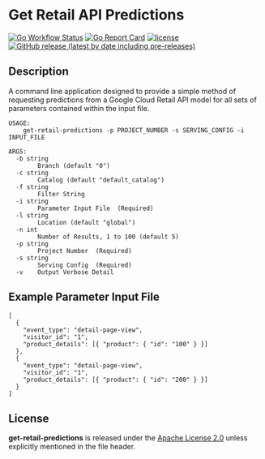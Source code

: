 # Get Retail API Predictions
[![Go Workflow Status](https://github.com/wintermi/get-retail-predictions/workflows/Go/badge.svg)](https://github.com/wintermi/get-retail-predictions/actions/workflows/go.yml)
[![Go Report Card](https://goreportcard.com/badge/github.com/wintermi/get-retail-predictions)](https://goreportcard.com/report/github.com/wintermi/get-retail-predictions)
[![license](https://img.shields.io/github/license/wintermi/get-retail-predictions.svg)](https://github.com/wintermi/get-retail-predictions/blob/main/LICENSE)
[![GitHub release (latest by date including pre-releases)](https://img.shields.io/github/v/release/wintermi/get-retail-predictions?include_prereleases)](https://github.com/wintermi/get-retail-predictions/releases)


## Description
A command line application designed to provide a simple method of requesting predictions from a Google Cloud Retail API model for all sets of parameters contained within the input file.

```
USAGE:
    get-retail-predictions -p PROJECT_NUMBER -s SERVING_CONFIG -i INPUT_FILE

ARGS:
  -b string
    	Branch (default "0")
  -c string
    	Catalog (default "default_catalog")
  -f string
    	Filter String
  -i string
    	Parameter Input File  (Required)
  -l string
    	Location (default "global")
  -n int
    	Number of Results, 1 to 100 (default 5)
  -p string
    	Project Number  (Required)
  -s string
    	Serving Config  (Required)
  -v	Output Verbose Detail
```

## Example Parameter Input File

```
[
  {
    "event_type": "detail-page-view",
    "visitor_id": "1",
    "product_details": [{ "product": { "id": "100" } }]
  },
  {
    "event_type": "detail-page-view",
    "visitor_id": "1",
    "product_details": [{ "product": { "id": "200" } }]
  }
]
```


## License
**get-retail-predictions** is released under the [Apache License 2.0](https://github.com/wintermi/get-retail-predictions/blob/main/LICENSE) unless explicitly mentioned in the file header.

